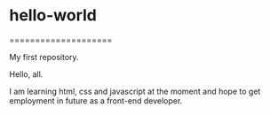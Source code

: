 # hello-world
====================

My first repository.

Hello, all.

I am learning html, css and javascript at the moment and hope to get employment in future as a front-end developer.

